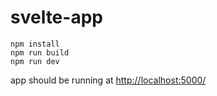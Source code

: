 # svelte-app

```
npm install
npm run build
npm run dev
```

app should be running at
[http://localhost:5000/](http://localhost:5000/)  
